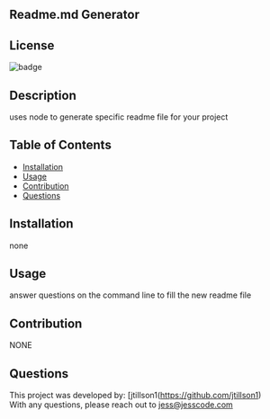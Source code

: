 ## Readme.md Generator
## License 
![badge](https://img.sheilds.io/badge/license-Mozilla-lightblue)<br />

## Description
uses node to generate specific readme file for your project 

## Table of Contents 
* [Installation](#installation:)
* [Usage](#usage:)
* [Contribution](#contribution:)
* [Questions](#questions:)

## Installation
none

## Usage
answer questions on the command line to fill the new readme file 

## Contribution
NONE

## Questions
This project was developed by: [jtillson1(https://github.com/jtillson1)<br />
With any questions, please reach out to jess@jesscode.com
